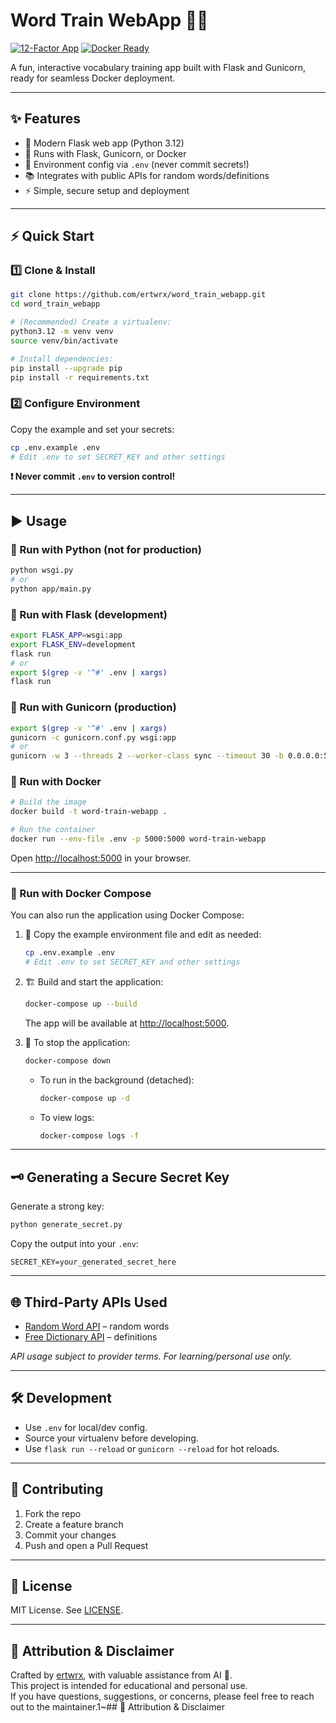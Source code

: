 # Word Train WebApp 🧠📝

[![12-Factor App](https://img.shields.io/badge/12--Factor-Compliant-brightgreen?logo=checkmarx&logoColor=white)](https://12factor.net/)
[![Docker Ready](https://img.shields.io/badge/Docker-Ready-blue?logo=docker&logoColor=white)](https://www.docker.com/)

A fun, interactive vocabulary training app built with Flask and Gunicorn, ready for seamless Docker deployment.

---

## ✨ Features

- 🚀 Modern Flask web app (Python 3.12)
- 🔄 Runs with Flask, Gunicorn, or Docker
- 🔐 Environment config via `.env` (never commit secrets!)
- 📚 Integrates with public APIs for random words/definitions
- ⚡ Simple, secure setup and deployment

---

## ⚡ Quick Start

### 1️⃣ Clone & Install

```bash
git clone https://github.com/ertwrx/word_train_webapp.git
cd word_train_webapp

# (Recommended) Create a virtualenv:
python3.12 -m venv venv
source venv/bin/activate

# Install dependencies:
pip install --upgrade pip
pip install -r requirements.txt
```

### 2️⃣ Configure Environment

Copy the example and set your secrets:
```bash
cp .env.example .env
# Edit .env to set SECRET_KEY and other settings
```

**❗ Never commit `.env` to version control!**

---

## ▶️ Usage

### 🐍 Run with Python (not for production)
```bash
python wsgi.py
# or
python app/main.py
```

### 🧪 Run with Flask (development)
```bash
export FLASK_APP=wsgi:app
export FLASK_ENV=development
flask run
# or
export $(grep -v '^#' .env | xargs)
flask run
```

### 🦄 Run with Gunicorn (production)
```bash
export $(grep -v '^#' .env | xargs)
gunicorn -c gunicorn.conf.py wsgi:app
# or
gunicorn -w 3 --threads 2 --worker-class sync --timeout 30 -b 0.0.0.0:5000 wsgi:app
```

### 🐳 Run with Docker
```bash
# Build the image
docker build -t word-train-webapp .

# Run the container
docker run --env-file .env -p 5000:5000 word-train-webapp
```
Open [http://localhost:5000](http://localhost:5000) in your browser.

---

### 🐙 Run with Docker Compose

You can also run the application using Docker Compose:

1. 📝 Copy the example environment file and edit as needed:
   ```bash
   cp .env.example .env
   # Edit .env to set SECRET_KEY and other settings
   ```

2. 🏗️ Build and start the application:
   ```bash
   docker-compose up --build
   ```

   The app will be available at [http://localhost:5000](http://localhost:5000).

3. 🛑 To stop the application:
   ```bash
   docker-compose down
   ```

   - To run in the background (detached):
     ```bash
     docker-compose up -d
     ```
   - To view logs:
     ```bash
     docker-compose logs -f
     ```

---

## 🗝️ Generating a Secure Secret Key

Generate a strong key:
```bash
python generate_secret.py
```
Copy the output into your `.env`:
```
SECRET_KEY=your_generated_secret_here
```

---

## 🌐 Third-Party APIs Used

- [Random Word API](https://random-word-api.vercel.app/) – random words
- [Free Dictionary API](https://dictionaryapi.dev/) – definitions

*API usage subject to provider terms. For learning/personal use only.*

---

## 🛠️ Development

- Use `.env` for local/dev config.
- Source your virtualenv before developing.
- Use `flask run --reload` or `gunicorn --reload` for hot reloads.

---

## 🤝 Contributing

1. Fork the repo
2. Create a feature branch
3. Commit your changes
4. Push and open a Pull Request

---

## 📄 License

MIT License. See [LICENSE](LICENSE).

---

## 🙏 Attribution & Disclaimer

Crafted by [ertwrx](https://github.com/ertwrx), with valuable assistance from AI 🤖.  
This project is intended for educational and personal use.  
If you have questions, suggestions, or concerns, please feel free to reach out to the maintainer.1~## 🙏 Attribution & Disclaimer

